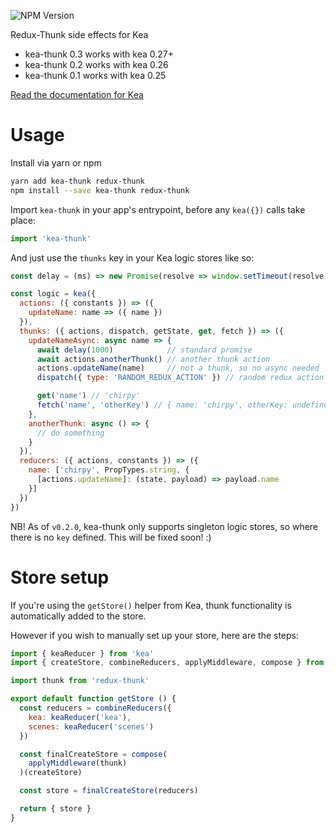 ![NPM Version](https://img.shields.io/npm/v/kea-thunk.svg)

Redux-Thunk side effects for Kea

* kea-thunk 0.3 works with kea 0.27+
* kea-thunk 0.2 works with kea 0.26
* kea-thunk 0.1 works with kea 0.25

[Read the documentation for Kea](https://kea.js.org/)

# Usage

Install via yarn or npm

```sh
yarn add kea-thunk redux-thunk
npm install --save kea-thunk redux-thunk
```

Import `kea-thunk` in your app's entrypoint, before any `kea({})` calls take place:

```js
import 'kea-thunk'
```

And just use the `thunks` key in your Kea logic stores like so:

```js
const delay = (ms) => new Promise(resolve => window.setTimeout(resolve, ms))

const logic = kea({
  actions: ({ constants }) => ({
    updateName: name => ({ name })
  }),
  thunks: ({ actions, dispatch, getState, get, fetch }) => ({
    updateNameAsync: async name => {
      await delay(1000)            // standard promise
      await actions.anotherThunk() // another thunk action
      actions.updateName(name)     // not a thunk, so no async needed
      dispatch({ type: 'RANDOM_REDUX_ACTION' }) // random redux action

      get('name') // 'chirpy'
      fetch('name', 'otherKey') // { name: 'chirpy', otherKey: undefined }
    },
    anotherThunk: async () => {
      // do something
    }
  }),
  reducers: ({ actions, constants }) => ({
    name: ['chirpy', PropTypes.string, {
      [actions.updateName]: (state, payload) => payload.name
    }]
  })
})
```

NB! As of `v0.2.0`, kea-thunk only supports singleton logic stores, so where there is no `key` defined. This will be fixed soon! :)

# Store setup

If you're using the `getStore()` helper from Kea, thunk functionality is automatically added to the store.

However if you wish to manually set up your store, here are the steps:

```js
import { keaReducer } from 'kea'
import { createStore, combineReducers, applyMiddleware, compose } from 'redux'

import thunk from 'redux-thunk'

export default function getStore () {
  const reducers = combineReducers({
    kea: keaReducer('kea'),
    scenes: keaReducer('scenes')
  })

  const finalCreateStore = compose(
    applyMiddleware(thunk)
  )(createStore)

  const store = finalCreateStore(reducers)

  return { store }
}
```
